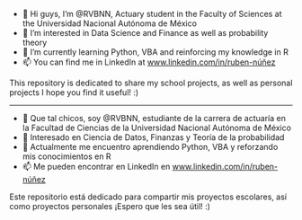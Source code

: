 - 👋 Hi guys, I’m @RVBNN, Actuary student in the Faculty of Sciences at the Universidad Nacional Autónoma de México
- 👀 I’m interested in Data Science and Finance as well as probability theory
- 🌱 I’m currently learning Python, VBA and reinforcing my knowledge in R
- 📫 You can find me in LinkedIn at www.linkedin.com/in/ruben-núñez

This repository is dedicated to share my school projects, as well as personal projects 
I hope you find it useful! :)
__________________________________

- 👋 Que tal chicos, soy @RVBNN, estudiante de la carrera de actuaría en la Facultad de Ciencias de la Universidad Nacional Autónoma de México
- 👀 Interesado en Ciencia de Datos, Finanzas y Teoría de la probabilidad
- 🌱 Actualmente me encuentro aprendiendo Python, VBA y reforzando mis conocimientos en R
- 📫 Me pueden encontrar en LinkedIn en www.linkedin.com/in/ruben-núñez

Este repositorio está dedicado para compartir mis proyectos escolares, así como proyectos personales
¡Espero que les sea útil! :)
<!---
RVBNN/RVBNN is a ✨ special ✨ repository because its `README.md` (this file) appears on your GitHub profile.
You can click the Preview link to take a look at your changes.
--->
